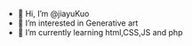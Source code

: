- 👋 Hi, I’m @jiayuKuo
- 👀 I’m interested in Generative art
- 🌱 I’m currently learning html,CSS,JS and php


<!---
jiayuKuo/jiayuKuo is a ✨ special ✨ repository because its `README.md` (this file) appears on your GitHub profile.
You can click the Preview link to take a look at your changes.
--->
